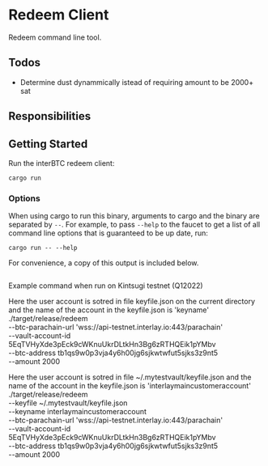 # Redeem Client

Redeem command line tool.


## Todos
* Determine dust dynammically istead of requiring amount to be 2000+ sat

## Responsibilities

## Getting Started

Run the interBTC redeem client:

```
cargo run
```

### Options

When using cargo to run this binary, arguments to cargo and the binary are separated by `--`. For example, to pass `--help` to the faucet to get a list of all command line options that is guaranteed to be up date, run:

```
cargo run -- --help
```

For convenience, a copy of this output is included below.
```
```

Example command when run on Kintsugi testnet (Q12022)

Here the user account is sotred in file keyfile.json on the current directory and the name of the account in the keyfile.json is 'keyname'
./target/release/redeem  \
 --btc-parachain-url 'wss://api-testnet.interlay.io:443/parachain' \
 --vault-account-id 5EqTVHyXde3pEck9cWKnuUkrDLtkHn3Bg6zRTHQEik1pYMbv \
 --btc-address tb1qs9w0p3vja4y6h00jg6sjkwtwfut5sjks3z9nt5 \
 --amount 2000

Here the user account is sotred in file ~/.mytestvault/keyfile.json and the name of the account in the keyfile.json is 'interlaymaincustomeraccount'
./target/release/redeem  \
 --keyfile ~/.mytestvault/keyfile.json \
 --keyname interlaymaincustomeraccount \
 --btc-parachain-url 'wss://api-testnet.interlay.io:443/parachain' \
 --vault-account-id 5EqTVHyXde3pEck9cWKnuUkrDLtkHn3Bg6zRTHQEik1pYMbv \
 --btc-address tb1qs9w0p3vja4y6h00jg6sjkwtwfut5sjks3z9nt5 \
 --amount 2000

